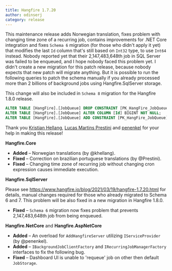 ```yaml
---
title: Hangfire 1.7.20
author: odinserj
category: release
---
```


This maintenance release adds Norwegian translation, fixes problem with changing time zone of a recurring job, contains improvements for .NET Core integration and fixes `Schema 6` migration (for those who didn't apply it yet) that modifies the last `Id` column that's still based on `Int32` type, to use `Int64` instead. Nobody reported yet that their 2,147,483,648th job in SQL Server was failed to be enqueued, and I hope nobody faced this problem yet. I didn't create a new migration for this patch release, because nobody expects that new patch will migrate anything. But it is possible to run the following queries to patch the schema manually if you already processed more than 2 billions of background jobs using Hangfire.SqlServer storage.

This change will also be included in `Schema 8` migration for the Hangfire 1.8.0 release.

```sql
ALTER TABLE [HangFire].[JobQueue] DROP CONSTRAINT [PK_HangFire_JobQueue];
ALTER TABLE [HangFire].[JobQueue] ALTER COLUMN [Id] BIGINT NOT NULL;
ALTER TABLE [HangFire].[JobQueue] ADD CONSTRAINT [PK_HangFire_JobQueue] PRIMARY KEY CLUSTERED ([Queue] ASC, [Id] ASC);
```

Thank you [Kristian Hellang](https://github.com/khellang), [Lucas Martins Prestini](https://github.com/Prestini) and [penenkel](https://github.com/penenkel) for your help in making this release!

**Hangfire.Core**

* **Added** – Norwegian translations (by @khellang).
* **Fixed** – Correction on brazilian portuguese translations (by @Prestini).
* **Fixed** – Changing time zone of recurring job without changing cron expression causes immediate execution.

**Hangfire.SqlServer**

Please see https://www.hangfire.io/blog/2021/03/19/hangfire-1.7.20.html for details, manual changes
required for those who already migrated to Schema 6 and 7. This problem will be also fixed in a new
migration in Hangfire 1.8.0.

* **Fixed** – `Schema 6` migration now fixes problem that prevents 2,147,483,648th job from being enqueued.

**Hangfire.NetCore** and **Hangfire.AspNetCore**

* **Added** – An overload for `AddHangfireServer` utilizing `IServiceProvider` (by @penenkel).
* **Added** – `IBackgroundJobClientFactory` and `IRecurringJobManagerFactory` interfaces to fix the following bug.
* **Fixed** – Dashboard UI is unable to 'requeue' job on other then default `JobStorage`.
